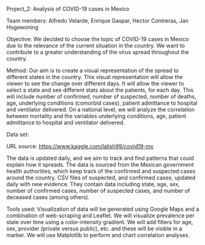 Project_2: Analysis of COVID-19 cases in Mexico

Team members: Alfredo Velarde, Enrique Gaspar, Hector Contreras, Jan Hogewoning

Objective: We decided to choose the topic of COVID-19 cases in Mexico due to the relevance of the current situation in the country. We want to contribute to a greater understanding of the virus spread throughout the country. 

Method: Our aim is to create a visual representation of the spread to different states in the country. This visual representation will allow the viewer to see the change over different days. It will allow the viewer to select a state and see different stats about the patients, for each day. This will include number of confirmed, number of suspected, number of deaths, age, underlying conditions (comorbid cases), patient admittance to hospital and ventilator delivered. On a national level, we will analyze the correlation between mortality and the variables underlying conditions, age, patient admittance to hospital and ventilator delivered.

Data set: 

URL source: https://www.kaggle.com/lalish99/covid19-mx

The data is updated daily, and we aim to track and find patterns that could explain how it spreads. The data is sourced from the Mexican government health authorities, which keep track of the confirmed and suspected cases around the country. CSV files of suspected, and confirmed cases, updated daily with new evidence. They contain data including state, age, sex, number of confirmed cases, number of suspected cases, and number of deceased cases (among others).

Tools used: Visualization of data will be generated using Google Maps and a combination of web-scraping and Leaflet. We will visualize prevalence per state over time using a color-intensity gradient. We will add filters for age, sex, provider (private versus public), etc. and these will be visible in a marker. We will use Matplotlib to perform and chart correlation analyses.
